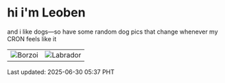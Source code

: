 # hi i'm Leoben

and i like dogs—so have some random dog pics that change whenever my CRON feels like it

|  |  |
|--------|----------|
| ![Borzoi](https://random-dog-vercel.vercel.app/api/random-borzoi?v=1751233025) | ![Labrador](https://random-dog-vercel.vercel.app/api/random-labrador?v=1751233025) |

Last updated: 2025-06-30 05:37 PHT
